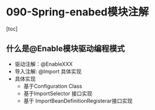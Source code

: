 # 090-Spring-enabed模块注解

[toc]

## 什么是@Enable模块驱动编程模式

- 驱动注解：@EnableXXX
- 导入注解: @Import 具体实现
- 具体实现
  - 基于Configuration Class
  - 基于ImportSelector 接口实现
  - 基于 ImportBeanDefinitionRegisterar接口实现

